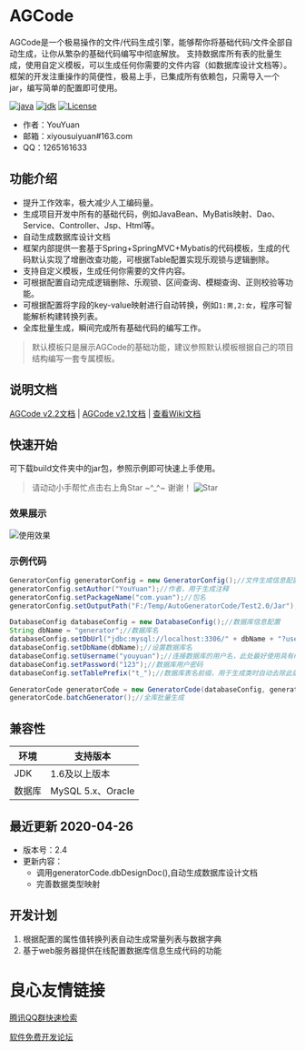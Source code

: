 # AGCode

 
     
 

AGCode是一个极易操作的文件/代码生成引擎，能够帮你将基础代码/文件全部自动生成，让你从繁杂的基础代码编写中彻底解放。
支持数据库所有表的批量生成，使用自定义模板，可以生成任何你需要的文件内容（如数据库设计文档等）。  
框架的开发注重操作的简便性，极易上手，已集成所有依赖包，只需导入一个jar，编写简单的配置即可使用。  


[![java](https://img.shields.io/badge/language-java-orange.svg)]()
[![jdk](https://img.shields.io/badge/jdk-1.6-green.svg)]()
[![License](http://img.shields.io/:license-apache-blue.svg)](http://www.apache.org/licenses/LICENSE-2.0.html)

* 作者：YouYuan  
* 邮箱：xiyousuiyuan#163.com  
* QQ：1265161633  

## 功能介绍  

- 提升工作效率，极大减少人工编码量。
- 生成项目开发中所有的基础代码，例如JavaBean、MyBatis映射、Dao、Service、Controller、Jsp、Html等。
- 自动生成数据库设计文档
- 框架内部提供一套基于Spring+SpringMVC+Mybatis的代码模板，生成的代码默认实现了增删改查功能，可根据Table配置实现乐观锁与逻辑删除。
- 支持自定义模板，生成任何你需要的文件内容。
- 可根据配置自动完成逻辑删除、乐观锁、区间查询、模糊查询、正则校验等功能。
- 可根据配置将字段的key-value映射进行自动转换，例如`1:男,2:女`，程序可智能解析构建转换列表。
- 全库批量生成，瞬间完成所有基础代码的编写工作。

> 默认模板只是展示AGCode的基础功能，建议参照默认模板根据自己的项目结构编写一套专属模板。

## 说明文档
[AGCode v2.2文档](http://agcode.mydoc.io/?v=2.2 "AGCode v2.2说明文档") | [AGCode v2.1文档](http://agcode.mydoc.io/?v=39527 "AGCode v2.1说明文档") | [查看Wiki文档](https://gitee.com/you-yuan/AutoGeneratorCode/wikis/pages "Wiki文档")

## 快速开始
可下载build文件夹中的jar包，参照示例即可快速上手使用。
> 请动动小手帮忙点击右上角Star \~^_^\~  谢谢！ ![Star](img/star.jpg)

### 效果展示
![使用效果](img/usingEffect.jpg)

### 示例代码
```  java
GeneratorConfig generatorConfig = new GeneratorConfig();//文件生成信息配置
generatorConfig.setAuthor("YouYuan");//作者，用于生成注释
generatorConfig.setPackageName("com.yuan");//包名
generatorConfig.setOutputPath("F:/Temp/AutoGeneratorCode/Test2.0/Jar");//设置文件输出路径

DatabaseConfig databaseConfig = new DatabaseConfig();//数据库信息配置
String dbName = "generator";//数据库名
databaseConfig.setDbUrl("jdbc:mysql://localhost:3306/" + dbName + "?useUnicode=true&characterEncoding=UTF-8&allowMultiQueries=true");//数据库连接地址
databaseConfig.setDbName(dbName);//设置数据库名
databaseConfig.setUsername("youyuan");//连接数据库的用户名，此处最好使用具有root权限的用户
databaseConfig.setPassword("123");//数据库用户密码
databaseConfig.setTablePrefix("t_");//数据库表名前缀，用于生成类时自动去除此前缀

GeneratorCode generatorCode = new GeneratorCode(databaseConfig, generatorConfig);//根据配置创建文件生成核心对象
generatorCode.batchGenerator();//全库批量生成
```

## 兼容性
|环境|支持版本|  
|------|------|
|JDK|1.6及以上版本|  
| 数据库 | MySQL 5.x、Oracle |


## 最近更新 2020-04-26
- 版本号：2.4
- 更新内容：
    - 调用generatorCode.dbDesignDoc(),自动生成数据库设计文档
    - 完善数据类型映射

## 开发计划

1. 根据配置的属性值转换列表自动生成常量列表与数据字典
2. 基于web服务器提供在线配置数据库信息生成代码的功能


 # 良心友情链接

[腾讯QQ群快速检索](http://u.720life.cn/s/8cf73f7c)

[软件免费开发论坛](http://u.720life.cn/s/bbb01dc0)